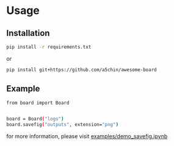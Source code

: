 # Usage

## Installation
```bash
pip install -r requirements.txt
```
or
```bash
pip install git+https://github.com/a5chin/awesome-board
```

## Example
```bash
from board import Board


board = Board("logs")
board.savefig("outputs", extension="png")
```

for more information, please visit [examples/demo_savefig.ipynb](examples/demo_savefig.ipynb)
